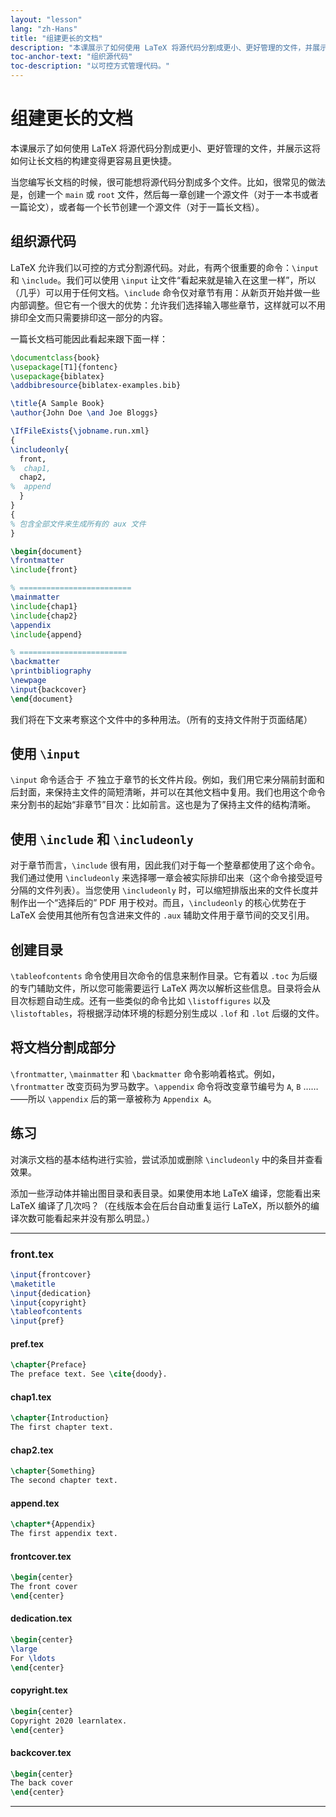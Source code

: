 ```yaml
---
layout: "lesson"
lang: "zh-Hans"
title: "组建更长的文档"
description: "本课展示了如何使用 LaTeX 将源代码分割成更小、更好管理的文件，并展示这将如何让长文档的构建变得更容易且更快捷。"
toc-anchor-text: "组织源代码"
toc-description: "以可控方式管理代码。"
---
```


# 组建更长的文档

<script>
preincludes = {
 "pre0": {
    "pre1": "front.tex",
    "pre2": "pref.tex",
    "pre3": "chap1.tex",
    "pre4": "chap2.tex",
    "pre5": "append.tex",
    "pre6": "frontcover.tex",
    "pre7": "dedication.tex",
    "pre8": "copyright.tex",
    "pre9": "backcover.tex",
   }
}
</script>

<span
  class="summary">本课展示了如何使用 LaTeX 将源代码分割成更小、更好管理的文件，并展示这将如何让长文档的构建变得更容易且更快捷。</span>

当您编写长文档的时候，很可能想将源代码分割成多个文件。比如，很常见的做法是，创建一个 `main` 或 `root` 文件，然后每一章创建一个源文件（对于一本书或者一篇论文），或者每一个长节创建一个源文件（对于一篇长文档）。

## 组织源代码

LaTeX 允许我们以可控的方式分割源代码。对此，有两个很重要的命令：`\input` 和 `\include`。我们可以使用 `\input` 让文件“看起来就是输入在这里一样”，所以（几乎）可以用于任何文档。`\include` 命令仅对章节有用：从新页开始并做一些内部调整。但它有一个很大的优势：允许我们选择输入哪些章节，这样就可以不用排印全文而只需要排印这一部分的内容。

一篇长文档可能因此看起来跟下面一样：

<!-- pre0 {% raw %} -->
```latex
\documentclass{book}
\usepackage[T1]{fontenc}
\usepackage{biblatex}
\addbibresource{biblatex-examples.bib}

\title{A Sample Book}
\author{John Doe \and Joe Bloggs}

\IfFileExists{\jobname.run.xml}
{
\includeonly{
  front,
%  chap1,
  chap2,
%  append
  }
}
{
% 包含全部文件来生成所有的 aux 文件
}

\begin{document}
\frontmatter
\include{front}

% =========================
\mainmatter
\include{chap1}
\include{chap2}
\appendix
\include{append}

% ========================
\backmatter
\printbibliography
\newpage
\input{backcover}
\end{document}
```
<!-- {% endraw %} -->

我们将在下文来考察这个文件中的多种用法。（所有的支持文件附于页面结尾）

## 使用 `\input`

`\input` 命令适合于 _不_ 独立于章节的长文件片段。例如，我们用它来分隔前封面和后封面，来保持主文件的简短清晰，并可以在其他文档中复用。我们也用这个命令来分割书的起始“非章节”目次：比如前言。这也是为了保持主文件的结构清晰。

## 使用 `\include` 和 `\includeonly`

对于章节而言，`\include` 很有用，因此我们对于每一个整章都使用了这个命令。我们通过使用 `\includeonly` 来选择哪一章会被实际排印出来（这个命令接受逗号分隔的文件列表）。当您使用 `\includeonly` 时，可以缩短排版出来的文件长度并制作出一个“选择后的” PDF 用于校对。而且，`\includeonly` 的核心优势在于 LaTeX 会使用其他所有包含进来文件的 `.aux` 辅助文件用于章节间的交叉引用。

## 创建目录

`\tableofcontents` 命令使用目次命令的信息来制作目录。它有着以 `.toc` 为后缀的专门辅助文件，所以您可能需要运行 LaTeX 两次以解析这些信息。目录将会从目次标题自动生成。还有一些类似的命令比如 `\listoffigures` 以及 `\listoftables`，将根据浮动体环境的标题分别生成以 `.lof` 和 `.lot` 后缀的文件。

## 将文档分割成部分

`\frontmatter`, `\mainmatter` 和 `\backmatter` 命令影响着格式。例如，`\frontmatter` 改变页码为罗马数字。`\appendix` 命令将改变章节编号为 `A`, `B` ……——所以 `\appendix` 后的第一章被称为 `Appendix A`。

## 练习

对演示文档的基本结构进行实验，尝试添加或删除 `\includeonly` 中的条目并查看效果。

添加一些浮动体并输出图目录和表目录。如果使用本地 LaTeX 编译，您能看出来 LaTeX 编译了几次吗？（在线版本会在后台自动重复运行 LaTeX，所以额外的编译次数可能看起来并没有那么明显。）

----

### front.tex
<!-- pre1 {% raw %} -->
```latex
\input{frontcover}
\maketitle
\input{dedication}
\input{copyright}
\tableofcontents
\input{pref}
```

#### pref.tex
<!-- pre2 {% raw %} -->
```latex
\chapter{Preface}
The preface text. See \cite{doody}.
```
<!-- {% endraw %} -->

#### chap1.tex
<!-- pre3 {% raw %} -->
```latex
\chapter{Introduction}
The first chapter text.
```
<!-- {% endraw %} -->

#### chap2.tex
<!-- pre4 {% raw %} -->
```latex
\chapter{Something}
The second chapter text.
```
<!-- {% endraw %} -->

####  append.tex
<!-- pre5 {% raw %} -->
```latex
\chapter*{Appendix}
The first appendix text.
```
<!-- {% endraw %} -->

#### frontcover.tex
<!-- pre6 {% raw %} -->
```latex
\begin{center}
The front cover
\end{center}
```
<!-- {% endraw %} -->

#### dedication.tex
<!-- pre7 {% raw %} -->
```latex
\begin{center}
\large
For \ldots
\end{center}
```
<!-- {% endraw %} -->

#### copyright.tex
<!-- pre8 {% raw %} -->
```latex
\begin{center}
Copyright 2020 learnlatex.
\end{center}
```
<!-- {% endraw %} -->

#### backcover.tex
<!-- pre9 {% raw %} -->
```latex
\begin{center}
The back cover
\end{center}
```
<!-- {% endraw %} -->

----
